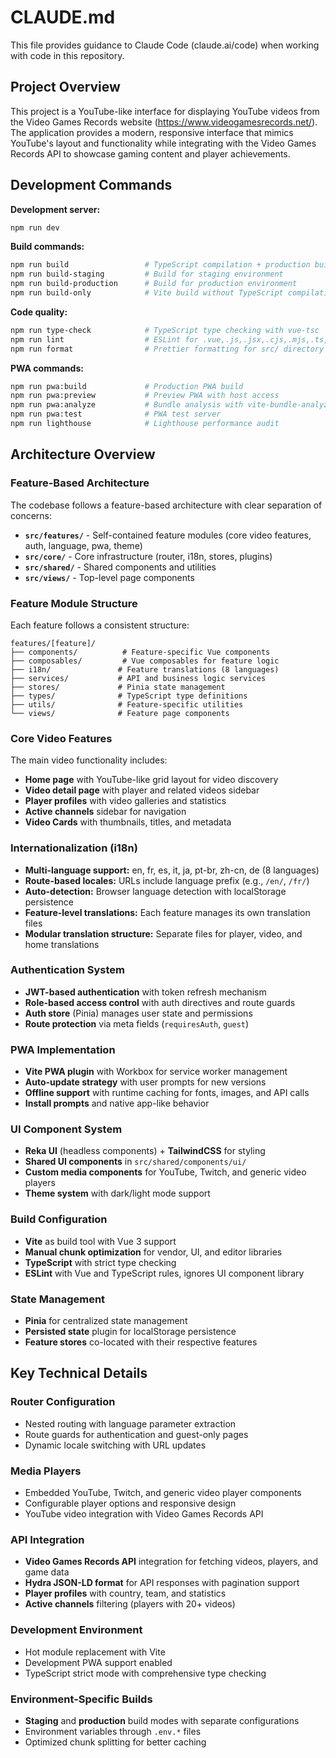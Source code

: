 # CLAUDE.md

This file provides guidance to Claude Code (claude.ai/code) when working with code in this repository.

## Project Overview

This project is a YouTube-like interface for displaying YouTube videos from the Video Games Records website (https://www.videogamesrecords.net/). The application provides a modern, responsive interface that mimics YouTube's layout and functionality while integrating with the Video Games Records API to showcase gaming content and player achievements.

## Development Commands

**Development server:**
```bash
npm run dev
```

**Build commands:**
```bash
npm run build                 # TypeScript compilation + production build
npm run build-staging         # Build for staging environment
npm run build-production      # Build for production environment
npm run build-only            # Vite build without TypeScript compilation
```

**Code quality:**
```bash
npm run type-check            # TypeScript type checking with vue-tsc
npm run lint                  # ESLint for .vue,.js,.jsx,.cjs,.mjs,.ts,.tsx,.cts,.mts files
npm run format                # Prettier formatting for src/ directory
```

**PWA commands:**
```bash
npm run pwa:build             # Production PWA build
npm run pwa:preview           # Preview PWA with host access
npm run pwa:analyze           # Bundle analysis with vite-bundle-analyzer
npm run pwa:test              # PWA test server
npm run lighthouse            # Lighthouse performance audit
```

## Architecture Overview

### Feature-Based Architecture
The codebase follows a feature-based architecture with clear separation of concerns:

- **`src/features/`** - Self-contained feature modules (core video features, auth, language, pwa, theme)
- **`src/core/`** - Core infrastructure (router, i18n, stores, plugins)
- **`src/shared/`** - Shared components and utilities
- **`src/views/`** - Top-level page components

### Feature Module Structure
Each feature follows a consistent structure:
```
features/[feature]/
├── components/          # Feature-specific Vue components
├── composables/         # Vue composables for feature logic
├── i18n/               # Feature translations (8 languages)
├── services/           # API and business logic services
├── stores/             # Pinia state management
├── types/              # TypeScript type definitions
├── utils/              # Feature-specific utilities
└── views/              # Feature page components
```

### Core Video Features
The main video functionality includes:
- **Home page** with YouTube-like grid layout for video discovery
- **Video detail page** with player and related videos sidebar
- **Player profiles** with video galleries and statistics
- **Active channels** sidebar for navigation
- **Video Cards** with thumbnails, titles, and metadata

### Internationalization (i18n)
- **Multi-language support:** en, fr, es, it, ja, pt-br, zh-cn, de (8 languages)
- **Route-based locales:** URLs include language prefix (e.g., `/en/`, `/fr/`)
- **Auto-detection:** Browser language detection with localStorage persistence
- **Feature-level translations:** Each feature manages its own translation files
- **Modular translation structure:** Separate files for player, video, and home translations

### Authentication System
- **JWT-based authentication** with token refresh mechanism
- **Role-based access control** with auth directives and route guards
- **Auth store** (Pinia) manages user state and permissions
- **Route protection** via meta fields (`requiresAuth`, `guest`)

### PWA Implementation
- **Vite PWA plugin** with Workbox for service worker management
- **Auto-update strategy** with user prompts for new versions
- **Offline support** with runtime caching for fonts, images, and API calls
- **Install prompts** and native app-like behavior

### UI Component System
- **Reka UI** (headless components) + **TailwindCSS** for styling
- **Shared UI components** in `src/shared/components/ui/`
- **Custom media components** for YouTube, Twitch, and generic video players
- **Theme system** with dark/light mode support

### Build Configuration
- **Vite** as build tool with Vue 3 support
- **Manual chunk optimization** for vendor, UI, and editor libraries
- **TypeScript** with strict type checking
- **ESLint** with Vue and TypeScript rules, ignores UI component library

### State Management
- **Pinia** for centralized state management
- **Persisted state** plugin for localStorage persistence
- **Feature stores** co-located with their respective features

## Key Technical Details

### Router Configuration
- Nested routing with language parameter extraction
- Route guards for authentication and guest-only pages
- Dynamic locale switching with URL updates

### Media Players
- Embedded YouTube, Twitch, and generic video player components
- Configurable player options and responsive design
- YouTube video integration with Video Games Records API

### API Integration
- **Video Games Records API** integration for fetching videos, players, and game data
- **Hydra JSON-LD format** for API responses with pagination support
- **Player profiles** with country, team, and statistics
- **Active channels** filtering (players with 20+ videos)

### Development Environment
- Hot module replacement with Vite
- Development PWA support enabled
- TypeScript strict mode with comprehensive type checking

### Environment-Specific Builds
- **Staging** and **production** build modes with separate configurations
- Environment variables through `.env.*` files
- Optimized chunk splitting for better caching